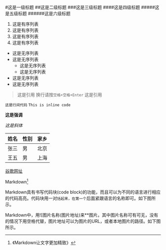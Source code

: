 #这是一级标题
##这是二级标题
###这是三级标题
####这是四级标题
#####这是五级标题
######这是六级标题


1. 这是有序列表
2. 这是有序列表
3. 这是有序列表
4. 这是有序列表


- 这是无序列表
- 这是无序列表
    - 这是无序列表
    - 这是无序列表
- 这是无序列表
- 这是无序列表


> 这是引用
> 换行请按`空格+空格+Enter`
> 这是引用


`这是行间代码`
`This is inline code`

**这是强调**

*这是斜体*


| 姓名 | 性别 | 家乡 |
|-----|-----|------|
| 张三 | 男  | 北京 |
| 王五 | 男  | 上海 |

[谷歌网址](www.google.com)

Markdown[^mark]

[^mark]: 《Markdown让文字更加精致》


Markdown具有书写代码块(code block)的功能，而且可以为不同的语言进行相应的代码高亮。代码块用一对```括起来，在第一个```后面紧跟语言的名称即可。如下图所示。

Markdown中，用![图片名称(图片地址)来**图片。其中图片名称可有可无，没有的情况下用空格代替，图片地址可以为图片的URL，或者本地图片的路径。如下图所示。
